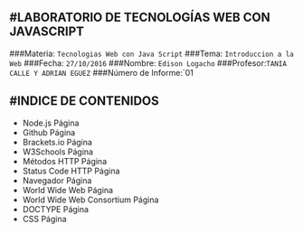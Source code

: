 #LABORATORIO DE TECNOLOGÍAS WEB CON JAVASCRIPT
-------------------------------------------

###Materia: `Tecnologias Web con Java Script`
###Tema: `Introduccion a la Web`
###Fecha: `27/10/2016`
###Nombre: `Edison Logacho`
###Profesor:`TANIA CALLE Y ADRIAN EGUEZ`
###Número de Informe:`01

#INDICE DE CONTENIDOS
-------------------------------------------



* Node.js Página
* Github Página
* Brackets.io Página
* W3Schools Página
* Métodos HTTP Página
* Status Code HTTP Página
* Navegador Página
* World Wide Web Página
* World Wide Web Consortium Página
* DOCTYPE Página
* CSS Página


